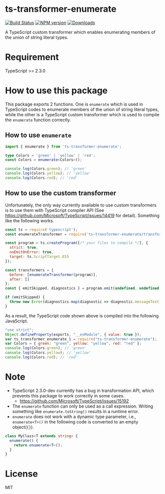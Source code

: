 # ts-transformer-enumerate

[![Build Status][travis-image]][travis-url]
[![NPM version][npm-image]][npm-url]
[![Downloads](https://img.shields.io/npm/dm/ts-transformer-enumerate.svg)](https://www.npmjs.com/package/ts-transformer-enumerate)

A TypeScript custom transformer which enables enumerating members of the union of string literal types.

# Requirement
TypeScript >= 2.3.0

# How to use this package

This package exports 2 functions.
One is `enumerate` which is used in TypeScript codes to enumerate members of the union of string literal types, while the other is a TypeScript custom transformer which is used to compile the `enumerate` function correctly.

## How to use `enumerate`

```ts
import { enumerate } from 'ts-transformer-enumerate';

type Colors = 'green' | 'yellow' | 'red';
const Colors = enumerate<Colors>();

console.log(Colors.green); // 'green'
console.log(Colors.yellow); // 'yellow'
console.log(Colors.red); // 'red'
```

## How to use the custom transformer

Unfortunately, the only way currently available to use custom transformers is to use them with TypeScript compiler API (See https://github.com/Microsoft/TypeScript/issues/14419 for detail).
Something like the following works.

```js
const ts = require('typescript');
const enumerateTransformer = require('ts-transformer-enumerate/transformer').default;

const program = ts.createProgram([/* your files to compile */], {
  strict: true,
  noEmitOnError: true,
  target: ts.ScriptTarget.ES5
});

const transformers = {
  before: [enumerateTransformer(program)],
  after: []
};
const { emitSkipped, diagnostics } = program.emit(undefined, undefined, undefined, false, transformers);

if (emitSkipped) {
  throw new Error(diagnostics.map(diagnostic => diagnostic.messageText).join('\n'));
}
```

As a result, the TypeScript code shown above is compiled into the following JavaScript.

```js
"use strict";
Object.defineProperty(exports, "__esModule", { value: true });
var ts_transformer_enumerate_1 = require("ts-transformer-enumerate");
var Colors = { green: "green", yellow: "yellow", red: "red" };
console.log(Colors.green); // 'green'
console.log(Colors.yellow); // 'yellow'
console.log(Colors.red); // 'red'
```

# Note

* TypeScript 2.3.0-dev currently has a bug in transformation API, which prevents this package to work correctly in some cases.
  * https://github.com/Microsoft/TypeScript/issues/15192
* The `enumerate` function can only be used as a call expression. Writing something like `enumerate.toString()` results in a runtime error.
* `enumerate` does not work with a dynamic type parameter, i.e., `enumerate<T>()` in the following code is converted to an empty object(`{}`).

```ts
class MyClass<T extends string> {
  enumerate() {
    return enumerate<T>();
  }
}
```

# License

MIT

[travis-image]:https://travis-ci.org/kimamula/ts-transformer-enumerate.svg?branch=master
[travis-url]:https://travis-ci.org/kimamula/ts-transformer-enumerate
[npm-image]:https://img.shields.io/npm/v/ts-transformer-enumerate.svg?style=flat
[npm-url]:https://npmjs.org/package/ts-transformer-enumerate

